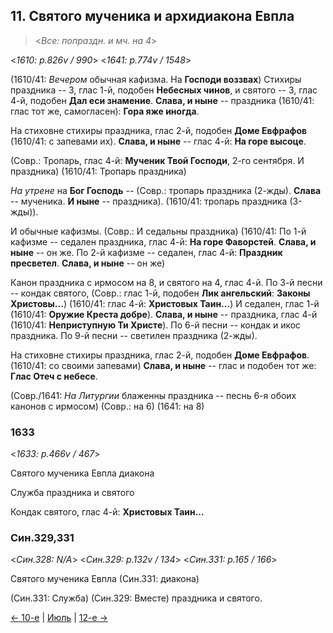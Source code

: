 ## 11. Святого мученика и архидиакона Евпла

> <*Все: попраздн. и мч. на 4*>

<*1610: p.826v / 990*>
<*1641: p.774v / 1548*>

(1610/41: *Вечером* обычная кафизма. На **Господи воззвах**)
Стихиры праздника -- 3, глас 1-й, подобен **Небесных чинов**,
и святого -- 3, глас 4-й, подобен **Дал еси знамение**.
**Слава, и ныне** -- праздника (1610/41: глас тот же, самогласен): **Гора яже иногда**.

На стиховне стихиры праздника, глас 2-й, подобен **Доме Евфрафов** (1610/41: с запевами их).
**Слава, и ныне** -- глас 4-й: **На горе высоце**.

(Совр.: Тропарь, глас 4-й: **Мученик Твой Господи**, 2-го сентября. И праздника)
(1610/41: Тропарь праздника)

*На утрене* на **Бог Господь** -- 
(Совр.: тропарь праздника (2-жды). **Слава** -- мученика. **И ныне** -- праздника).
(1610/41: тропарь праздника (3-жды)).

И обычные кафизмы.
(Совр.: И седальны праздника)
(1610/41: По 1-й кафизме -- седален праздника, глас 4-й: **На горе Фаворстей**. 
**Слава, и ныне** -- он же. 
По 2-й кафизме -- седален, глас 4-й: **Праздник пресветел**. 
**Слава, и ныне** -- он же)

Канон праздника с ирмосом на 8, и святого на 4, глас 4-й.
По 3-й песни -- кондак святого,
(Совр.: глас 1-й, подобен **Лик ангельский**: **Законы Христовы...**)
(1610/41: глас 4-й: **Христовых Таин...**)
И седален, глас 1-й (1610/41: **Оружие Креста добре**). 
**Слава, и ныне** -- праздника, глас 4-й (1610/41: **Неприступную Ти Христе**). 
По 6-й песни -- кондак и икос праздника. 
По 9-й песни -- светилен праздника (2-жды). 

На стиховне стихиры праздника, глас 2-й, подобен **Доме Евфрафов**.
(1610/41: со своими запевами)
**Слава, и ныне** -- глас и подобен тот же: **Глас Отеч с небесе**.

(Совр./1641: *На Литургии* блаженны праздника -- песнь 6-я обоих канонов с ирмосом)
(Совр.: на 6) (1641: на 8)

### 1633

<*1633: p.466v / 467*>

Святого мученика Евпла диакона

Служба праздника и святого

Кондак святого, глас 4-й: **Христовых Таин...**

### Син.329,331

<*Син.328: N/A*>
<*Син.329: p.132v / 134*>
<*Син.331: p.165 / 166*>

Святого мученика Евпла (Син.331: диакона)

(Син.331: Служба) (Син.329: Вместе) праздника и святого.

[← 10-е](08_10_SAB.ru.md) | [Июль](README.md#11-й) | [12-е →](08_12_SAB.ru.md)

